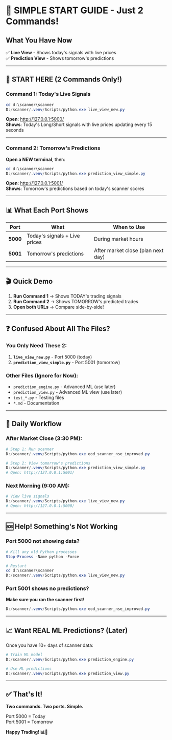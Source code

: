 # 🎯 SIMPLE START GUIDE - Just 2 Commands!

## What You Have Now

✅ **Live View** - Shows today's signals with live prices  
✅ **Prediction View** - Shows tomorrow's predictions

---

## 🚀 START HERE (2 Commands Only!)

### Command 1: Today's Live Signals
```powershell
cd d:\scanner\scanner
D:/scanner/.venv/Scripts/python.exe live_view_new.py
```
**Open**: http://127.0.0.1:5000/  
**Shows**: Today's Long/Short signals with live prices updating every 15 seconds

---

### Command 2: Tomorrow's Predictions  
**Open a NEW terminal**, then:
```powershell
cd d:\scanner\scanner
D:/scanner/.venv/Scripts/python.exe prediction_view_simple.py
```
**Open**: http://127.0.0.1:5001/  
**Shows**: Tomorrow's predictions based on today's scanner scores

---

## 📊 What Each Port Shows

| Port | What | When to Use |
|------|------|-------------|
| **5000** | Today's signals + Live prices | During market hours |
| **5001** | Tomorrow's predictions | After market close (plan next day) |

---

## 🎬 Quick Demo

1. **Run Command 1** → Shows TODAY's trading signals
2. **Run Command 2** → Shows TOMORROW's predicted trades
3. **Open both URLs** → Compare side-by-side!

---

## ❓ Confused About All The Files?

### You Only Need These 2:
1. **`live_view_new.py`** - Port 5000 (today)
2. **`prediction_view_simple.py`** - Port 5001 (tomorrow)

### Other Files (Ignore for Now):
- `prediction_engine.py` - Advanced ML (use later)
- `prediction_view.py` - Advanced ML view (use later)
- `test_*.py` - Testing files
- `*.md` - Documentation

---

## 🔄 Daily Workflow

### After Market Close (3:30 PM):
```powershell
# Step 1: Run scanner
D:/scanner/.venv/Scripts/python.exe eod_scanner_nse_improved.py

# Step 2: View tomorrow's predictions
D:/scanner/.venv/Scripts/python.exe prediction_view_simple.py
# Open: http://127.0.0.1:5001/
```

### Next Morning (9:00 AM):
```powershell
# View live signals
D:/scanner/.venv/Scripts/python.exe live_view_new.py
# Open: http://127.0.0.1:5000/
```

---

## 🆘 Help! Something's Not Working

### Port 5000 not showing data?
```powershell
# Kill any old Python processes
Stop-Process -Name python -Force

# Restart
cd d:\scanner\scanner
D:/scanner/.venv/Scripts/python.exe live_view_new.py
```

### Port 5001 shows no predictions?
**Make sure you ran the scanner first!**
```powershell
D:/scanner/.venv/Scripts/python.exe eod_scanner_nse_improved.py
```

---

## 📈 Want REAL ML Predictions? (Later)

Once you have 10+ days of scanner data:
```powershell
# Train ML model
D:/scanner/.venv/Scripts/python.exe prediction_engine.py

# Use ML predictions
D:/scanner/.venv/Scripts/python.exe prediction_view.py
```

---

## ✅ That's It!

**Two commands. Two ports. Simple.**

Port 5000 = Today  
Port 5001 = Tomorrow

**Happy Trading! 📊🚀**
